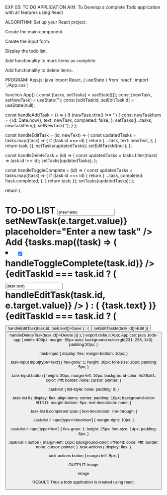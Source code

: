 EXP 05: TO DO APPLICATION
AIM:
To Develop a complete Todo application with all features using React

ALGORITHM:
Set up your React project.

Create the main component.

Create the input form.

Display the todo list.

Add functionality to mark items as complete.

Add functionality to delete items.

PROGRAM:
App.js:
java import React, { useState } from 'react'; import './App.css';

function App() { const [tasks, setTasks] = useState([]); const [newTask, setNewTask] = useState(''); const [editTaskId, setEditTaskId] = useState(null);

const handleAddTask = () => { if (newTask.trim() !== '') { const newTaskItem = { id: Date.now(), text: newTask, completed: false, }; setTasks([...tasks, newTaskItem]); setNewTask(''); } };

const handleEditTask = (id, newText) => { const updatedTasks = tasks.map((task) => { if (task.id === id) { return { ...task, text: newText, }; } return task; }); setTasks(updatedTasks); setEditTaskId(null); };

const handleDeleteTask = (id) => { const updatedTasks = tasks.filter((task) => task.id !== id); setTasks(updatedTasks); };

const handleToggleComplete = (id) => { const updatedTasks = tasks.map((task) => { if (task.id === id) { return { ...task, completed: !task.completed, }; } return task; }); setTasks(updatedTasks); };

return (

<h1 style={{textAlign:"center"}}>TO-DO LIST
<input type="text" value={newTask} onChange={(e) => setNewTask(e.target.value)} placeholder="Enter a new task" /> Add
{tasks.map((task) => ( <li key={task.id} className={task.completed ? 'completed' : ''}> <input type="checkbox" checked={task.completed} onChange={() => handleToggleComplete(task.id)} /> {editTaskId === task.id ? ( <input type="text" value={task.text} onChange={(e) => handleEditTask(task.id, e.target.value)} /> ) : ( {task.text} )}
{editTaskId === task.id ? ( <button onClick={() => handleEditTask(task.id, task.text)}>Save ) : ( <button onClick={() => setEditTaskId(task.id)}>Edit )} <button onClick={() => handleDeleteTask(task.id)}>Delete
))}
); } export default App;
App.css:
java .todo-app { width: 400px; margin: 50px auto; background-color:rgb(231, 238, 143); padding:20px; }

.task-input { display: flex; margin-bottom: 10px; }

.task-input input[type='text'] { flex-grow: 1; height: 30px; font-size: 16px; padding: 5px; }

.task-input button { height: 30px; margin-left: 10px; background-color: #d29a51; color: #fff; border: none; cursor: pointer; }

.task-list { list-style: none; padding: 0; }

.task-list li { display: flex; align-items: center; padding: 10px; background-color: #f1f1f1; margin-bottom: 5px; text-decoration: none; }

.task-list li.completed span { text-decoration: line-through; }

.task-list li input[type='checkbox'] { margin-right: 10px; }

.task-list li input[type='text'] { flex-grow: 1; height: 25px; font-size: 14px; padding: 3px; }

.task-list li button { margin-left: 10px; background-color: #ff4d4d; color: #fff; border: none; cursor: pointer; } .task-actions { display: flex; }

.task-actions button { margin-left: 5px; }

OUTPUT:
image

image

RESULT:
Thus,a todo application is created using react.
